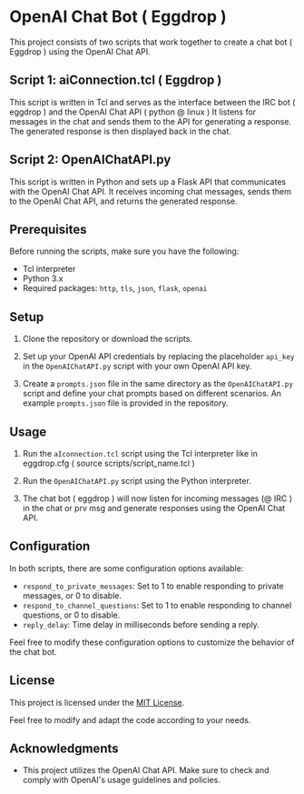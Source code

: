 # OpenAI Chat Bot ( Eggdrop ) 

This project consists of two scripts that work together to create a chat bot ( Eggdrop ) using the OpenAI Chat API.

## Script 1: aiConnection.tcl ( Eggdrop )

This script is written in Tcl and serves as the interface between the IRC bot ( eggdrop ) and the OpenAI Chat API ( python @ linux ) It listens for messages in the chat and sends them to the API for generating a response. The generated response is then displayed back in the chat.

## Script 2: OpenAIChatAPI.py

This script is written in Python and sets up a Flask API that communicates with the OpenAI Chat API. It receives incoming chat messages, sends them to the OpenAI Chat API, and returns the generated response.

## Prerequisites

Before running the scripts, make sure you have the following:

- Tcl interpreter
- Python 3.x
- Required packages: `http`, `tls`, `json`, `flask`, `openai`

## Setup

1. Clone the repository or download the scripts.

2. Set up your OpenAI API credentials by replacing the placeholder `api_key` in the `OpenAIChatAPI.py` script with your own OpenAI API key.

3. Create a `prompts.json` file in the same directory as the `OpenAIChatAPI.py` script and define your chat prompts based on different scenarios. An example `prompts.json` file is provided in the repository.

## Usage

1. Run the `aIconnection.tcl` script using the Tcl interpreter like in eggdrop.cfg ( source scripts/script_name.tcl )

2. Run the `OpenAIChatAPI.py` script using the Python interpreter.

3. The chat bot ( eggdrop ) will now listen for incoming messages (@ IRC ) in the chat or prv msg and generate responses using the OpenAI Chat API.

## Configuration

In both scripts, there are some configuration options available:

- `respond_to_private_messages`: Set to 1 to enable responding to private messages, or 0 to disable.
- `respond_to_channel_questions`: Set to 1 to enable responding to channel questions, or 0 to disable.
- `reply_delay`: Time delay in milliseconds before sending a reply.

Feel free to modify these configuration options to customize the behavior of the chat bot.

## License

This project is licensed under the [MIT License](https://opensource.org/licenses/MIT).

Feel free to modify and adapt the code according to your needs.

## Acknowledgments

- This project utilizes the OpenAI Chat API. Make sure to check and comply with OpenAI's usage guidelines and policies.
